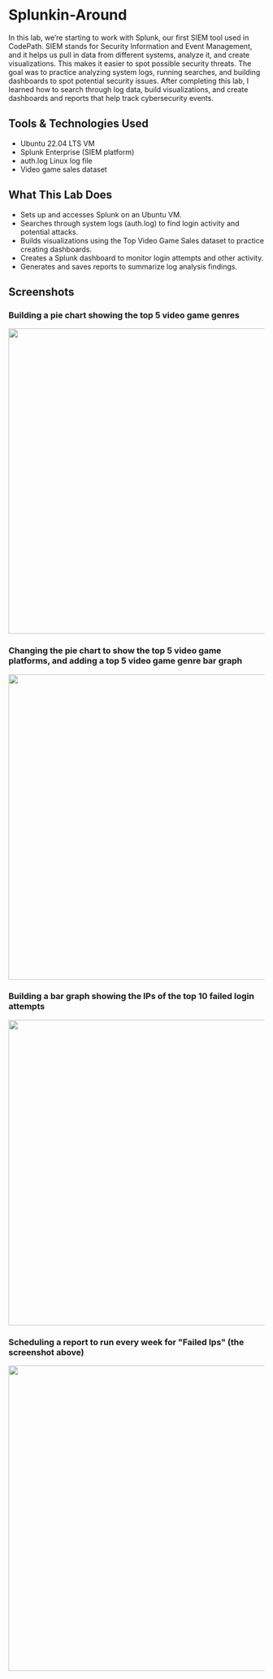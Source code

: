 # Splunkin-Around
In this lab, we’re starting to work with Splunk, our first SIEM tool used in CodePath. SIEM stands for Security Information and Event Management, and it helps us pull in data from different systems, analyze it, and create visualizations. This makes it easier to spot possible security threats. The goal was to practice analyzing system logs, running searches, and building dashboards to spot potential security issues. After completing this lab, I learned how to search through log data, build visualizations, and create dashboards and reports that help track cybersecurity events.

## Tools & Technologies Used
- Ubuntu 22.04 LTS VM
- Splunk Enterprise (SIEM platform)
- auth.log Linux log file 
- Video game sales dataset 

## What This Lab Does
- Sets up and accesses Splunk on an Ubuntu VM.
- Searches through system logs (auth.log) to find login activity and potential attacks.
- Builds visualizations using the Top Video Game Sales dataset to practice creating dashboards.
- Creates a Splunk dashboard to monitor login attempts and other activity.
- Generates and saves reports to summarize log analysis findings.

## Screenshots
### Building a pie chart showing the top 5 video game genres
<img src="https://github.com/user-attachments/assets/3b555d66-ec0a-42b1-88a2-b30e2219da10" width="600"/>

### Changing the pie chart to show the top 5 video game platforms, and adding a top 5 video game genre bar graph
<img src="https://github.com/user-attachments/assets/3f480248-9d68-4193-8bbb-2da8757766c5" width="600"/>

### Building a bar graph showing the IPs of the top 10 failed login attempts
<img src="https://github.com/user-attachments/assets/b8248812-ff3d-4b6b-a65a-76371c8d1e3b" width="600"/>

### Scheduling a report to run every week for "Failed Ips" (the screenshot above)
<img src="https://github.com/user-attachments/assets/70fbc0ab-be2a-40bb-8422-e71a970c4ed7" width="600"/>
